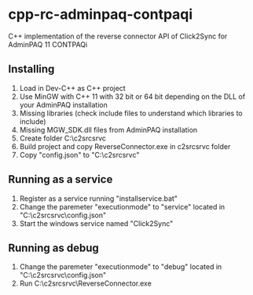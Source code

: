 # cpp-rc-adminpaq-contpaqi
C++ implementation of the reverse connector API of Click2Sync for AdminPAQ 11 CONTPAQi

## Installing
1. Load in Dev-C++ as C++ project
2. Use MinGW with C++ 11 with 32 bit or 64 bit depending on the DLL of your AdminPAQ installation
3. Missing libraries (check include files to understand which libraries to include)
4. Missing MGW_SDK.dll files from AdminPAQ installation
5. Create folder C:\c2srcsrvc
6. Build project and copy ReverseConnector.exe in c2srcsrvc folder
7. Copy "config.json" to "C:\c2srcsrvc"

## Running as a service
1. Register as a service running "installservice.bat"
2. Change the paremeter "executionmode" to "service" located in "C:\c2srcsrvc\config.json"
3. Start the windows service named "Click2Sync"

## Running as debug
1. Change the paremeter "executionmode" to "debug" located in "C:\c2srcsrvc\config.json"
2. Run C:\c2srcsrvc\ReverseConnector.exe

